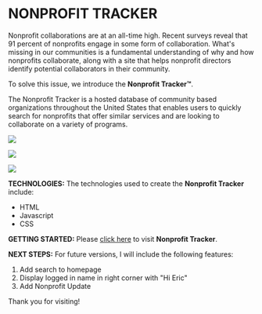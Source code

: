 # NONPROFIT TRACKER

Nonprofit collaborations are at an all-time high. Recent surveys reveal that 91 percent of nonprofits engage in some form of collaboration. What's missing in our communities is a fundamental understanding of why and how nonprofits collaborate, along with a site that helps nonprofit directors identify potential collaborators in their community.

To solve this issue, we introduce the **Nonprofit Tracker™**.

The Nonprofit Tracker is a hosted database of community based organizations throughout the United States that enables users to quickly search for nonprofits that offer similar services and are looking to collaborate on a variety of programs.


![](https://www.lifeprepacademy.org/wp-content/uploads/2020/09/NPTracker7.jpg)

![](https://www.lifeprepacademy.org/wp-content/uploads/2020/09/NPTracker8.jpg)

![](https://www.lifeprepacademy.org/wp-content/uploads/2020/09/NPTracker9.jpg)

**TECHNOLOGIES:** The technologies used to create the **Nonprofit Tracker** include:

- HTML
- Javascript
- CSS

**GETTING STARTED:** Please [click here](https://nonprofit-tracker.herokuapp.com) to visit **Nonprofit Tracker**.

**NEXT STEPS:** For future versions, I will include the following features:

1. Add search to homepage
2. Display logged in name in right corner with "Hi Eric"
3. Add Nonprofit Update

Thank you for visiting!
